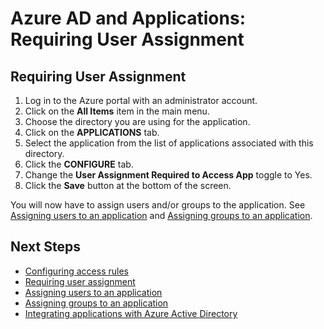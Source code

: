 <properties
    pageTitle="Azure AD and Applications: Requiring User Assignment | Microsoft Azure"
    description="How to require user assignment for Azure applications."
    services="active-directory"
    documentationCenter=""
    authors="IHenkel"
    manager="stevenpo"
    editor=""/>

<tags
    ms.service="active-directory"
    ms.workload="identity"
    ms.tgt_pltfrm="na"
    ms.devlang="na"
    ms.topic="article"
    ms.date="10/09/2015"
    ms.author="inhenk"/>

# Azure AD and Applications: Requiring User Assignment
## Requiring User Assignment
1. Log in to the Azure portal with an administrator account.
2. Click on the **All Items** item in the main menu.
3. Choose the directory you are using for the application.
4. Click on the **APPLICATIONS** tab.
5. Select the application from the list of applications associated with this directory.
6. Click the **CONFIGURE** tab.
7. Change the **User Assignment Required to Access App** toggle to Yes.
8. Click the **Save** button at the bottom of the screen.

You will now have to assign users and/or groups to the application. See [Assigning users to an application](active-directory-guiding-developers-assigning-users.md) and [Assigning groups to an application](active-directory-guiding-developers-assigning-groups.md).

## Next Steps
- [Configuring access rules](active-directory-conditional-access-azuread-connected-apps.md)
- [Requiring user assignment](active-directory-applications-guiding-developers-requiring-user-assignment.md)
- [Assigning users to an application](active-directory-applications-guiding-developers-assigning-users.md)
- [Assigning groups to an application](active-directory-applications-guiding-developers-assigning-groups.md)
- [Integrating applications with Azure Active Directory](active-directory-integrating-applications.md)


